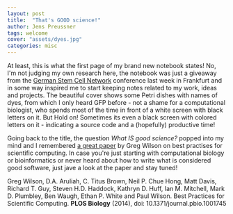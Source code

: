 ```yaml
---
layout: post
title:  "That's GOOD science!"
author: Jens Preussner
tags: welcome
cover: "assets/dyes.jpg"
categories: misc
---
```


At least, this is what the first page of my brand new notebook states! No, I'm not judging my own research here, the notebook was just a giveaway from the [German Stem Cell Network](http://www.gscn.org/Conferences/2015/Home.aspx) conference last week in Frankfurt and in some way inspired me to start keeping notes related to my work, ideas and projects.
The beautiful cover shows some Petri dishes with names of dyes, from which I only heard GFP before -  not a shame for a computational biologist, who spends most of the time in front of a white screen with black letters on it. 
But Hold on! Sometimes its even a black screen with colored letters on it - indicating a source code and a (hopefully) productive time! 

Going back to the title, the question *What IS good science?* popped into my mind and I remembered [a great paper](http://journals.plos.org/plosbiology/article?id=10.1371/journal.pbio.1001745) by Greg Wilson on best practises for scientific computing.
In case you're just starting with computational biology or bioinformatics or never heard about how to write what is considered good software, just jave a look at the paper and stay tuned!

Greg Wilson, D.A. Aruliah, C. Titus Brown, Neil P. Chue Hong, Matt Davis, Richard T. Guy, Steven H.D. Haddock, Kathryn D. Huff, Ian M. Mitchell, Mark D. Plumbley, Ben Waugh, Ethan P. White and Paul Wilson. Best Practices for Scientific Computing. **PLOS Biology** (2014), doi:     10.1371/journal.pbio.1001745

